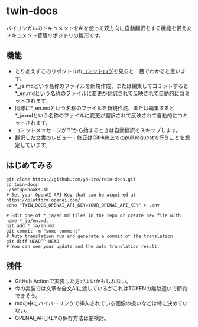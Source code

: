 # twin-docs
バイリンガルのドキュメントをAIを使って双方向に自動翻訳をする機能を備えたドキュメント管理リポジトリの雛形です。

## 機能
- とりあえずこのリポジトリの[コミットログ](https://github.com/yh-iro/twin-docs/commits/main/)を見ると一目でわかると思います。
- \*_ja.mdという名称のファイルを新規作成、または編集してコミットすると\*_en.mdという名称のファイルに変更が翻訳されて反映されて自動的にコミットされます。
- 同様に\*_en.mdという名称のファイルを新規作成、または編集すると\*_ja.mdという名称のファイルに変更が翻訳されて反映されて自動的にコミットされます。
- コミットメッセージが"!"から始まるときは自動翻訳をスキップします。
- 翻訳した文書のレビュー・修正はGitHub上でのpull requestで行うことを想定しています。

## はじめてみる

```
git clone https://github.com/yh-iro/twin-docs.git
cd twin-docs
./setup-hooks.sh
# Set your OpenAI API Key that can be acquired at https://platform.openai.com/
echo "TWIN_DOCS_OPENAI_API_KEY=YOUR_OPENAI_API_KEY" > .env

# Edit one of *_ja/en.md files in the repo or create new file with name *_ja/en.md.
git add *_ja/en.md
git commit -m "some comment"
# Auto translation run and generate a commit of the translation.
git diff HEAD^^ HEAD
# You can see your update and the auto translation result.
```

## 残件
- GitHub Actionで実装した方がよいかもしれない。
- 今の実装では文章を全文AIに渡しているがこれはTOKENの無駄遣いで節約できそう。
- mdの中にハイバーリンクで挿入されている画像の扱いなどは特に決めていない。
- OPENAI_API_KEYの保存方法は要検討。
